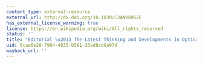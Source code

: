 ```yaml
---
content_type: external-resource
external_url: http://dx.doi.org/10.1039/C3AN90052E
has_external_license_warning: true
license: https://en.wikipedia.org/wiki/All_rights_reserved
status: ''
title: "Editorial \u2013 The Latest Thinking and Developments in Optical Diagnosis"
uid: 6caa6e28-7964-4835-b591-33ad6cd9a97d
wayback_url: ''
---
```

